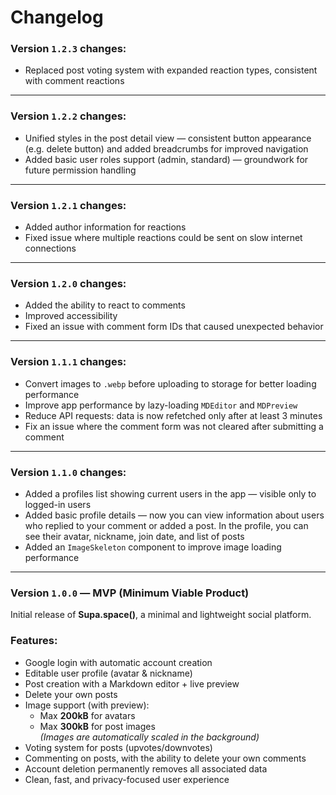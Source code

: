 # Changelog

### Version `1.2.3` changes:

- Replaced post voting system with expanded reaction types, consistent with comment reactions

---

### Version `1.2.2` changes:

- Unified styles in the post detail view — consistent button appearance (e.g. delete button) and added breadcrumbs for improved navigation
- Added basic user roles support (admin, standard) — groundwork for future permission handling

---

### Version `1.2.1` changes:

- Added author information for reactions
- Fixed issue where multiple reactions could be sent on slow internet connections

---

### Version `1.2.0` changes:

- Added the ability to react to comments
- Improved accessibility
- Fixed an issue with comment form IDs that caused unexpected behavior

---

### Version `1.1.1` changes:

- Convert images to `.webp` before uploading to storage for better loading performance
- Improve app performance by lazy-loading `MDEditor` and `MDPreview`
- Reduce API requests: data is now refetched only after at least 3 minutes
- Fix an issue where the comment form was not cleared after submitting a comment

---

### Version `1.1.0` changes:

- Added a profiles list showing current users in the app — visible only to logged-in users
- Added basic profile details — now you can view information about users who replied to your comment or added a post. In the profile, you can see their avatar, nickname, join date, and list of posts
- Added an `ImageSkeleton` component to improve image loading performance

---

### Version `1.0.0` — MVP (Minimum Viable Product)

Initial release of **Supa.space()**, a minimal and lightweight social platform.

### Features:

- Google login with automatic account creation
- Editable user profile (avatar & nickname)
- Post creation with a Markdown editor + live preview
- Delete your own posts
- Image support (with preview):
  - Max **200kB** for avatars
  - Max **300kB** for post images  
    _(Images are automatically scaled in the background)_
- Voting system for posts (upvotes/downvotes)
- Commenting on posts, with the ability to delete your own comments
- Account deletion permanently removes all associated data
- Clean, fast, and privacy-focused user experience
